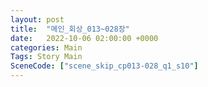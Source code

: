 ```yaml
---
layout: post
title:  "메인_회상_013~028장"
date:   2022-10-06 02:00:00 +0000
categories: Main
Tags: Story Main
SceneCode: ["scene_skip_cp013-028_q1_s10"]
---
```

